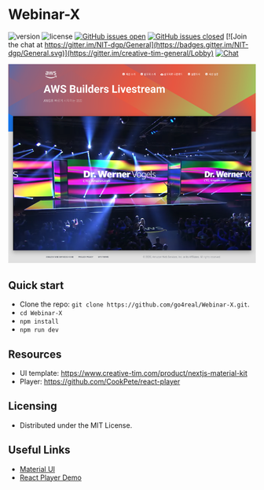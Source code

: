 # Webinar-X


 ![version](https://img.shields.io/badge/version-0.1.0-blue.svg) ![license](https://img.shields.io/badge/license-MIT-blue.svg) [![GitHub issues open](https://img.shields.io/github/issues/creativetimofficial/nextjs-material-kit.svg?maxAge=2592000)](https://github.com/creativetimofficial/nextjs-material-kit/issues?q=is%3Aopen+is%3Aissue) [![GitHub issues closed](https://img.shields.io/github/issues-closed-raw/creativetimofficial/nextjs-material-kit.svg?maxAge=2592000)](https://github.com/creativetimofficial/nextjs-material-kit/issues?q=is%3Aissue+is%3Aclosed) [![Join the chat at https://gitter.im/NIT-dgp/General](https://badges.gitter.im/NIT-dgp/General.svg)](https://gitter.im/creative-tim-general/Lobby) [![Chat](https://img.shields.io/badge/chat-on%20discord-7289da.svg)](https://discord.gg/E4aHAQy)

![Product Presentation Image](https://raw.githubusercontent.com/go4real/screenshots/master/screenshot-webinar-x.png)

## Quick start

- Clone the repo: `git clone https://github.com/go4real/Webinar-X.git`.
- `cd Webinar-X`
- `npm install`
- `npm run dev`


## Resources
- UI template: <https://www.creative-tim.com/product/nextjs-material-kit>
- Player: <https://github.com/CookPete/react-player>

## Licensing

- Distributed under the MIT License.


## Useful Links

- [Material UI](https://material-ui.com/)
- [React Player Demo](https://cookpete.com/react-player/)
